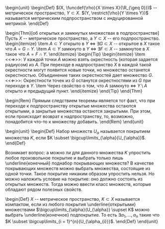 \begin{unit}
\begin{Def}
$(X, \funcdef{\rho}{X \times X}{\R_{\geq 0}})$ -- метрическок пространство, $Y \subset X$.
$(Y, \restrict{\rho}{Y \times Y})$ называется метрическим подпространством с индуцированной метрикой.
\end{Def}

\begin{Thm}[об открытых и замкнутых множествах в подпространстве]
Пусть $X$ -- метрическое пространство, а $Y \subset X$ -- его подпространство.
\begin{itemize}
\item $A \subset Y$ открыто в $Y$ $\Leftrightarrow$ $\exists G \subset X$ -- открытое в $X$
такое что $A = G \cap Y$.
\item $A \subset Y$ замкнуто в $Y$ $\Leftrightarrow$ $\exists F \subset X$ -- замкнутое в $X$
такое что $A = F \cap Y$.
\end{itemize}
\begin{Tip}
\begin{itemize}
\item <<$\Rightarrow$>>: У каждой точки $A$ можно взять окрестность (которая задается радиусом) из $A$.
При переходе в надпространство $X$ в каждой такой окрестности могут появится новые точки, но множество останется
окрестностью. Объединение таких окрестностей дает множество $G$.
<<$\Leftarrow$>>: Окрестности точек из $G$ останутся окрестностями из $G$ при переходе в $Y$.
\item Через свойство о том, что $A$ замкнуто $\Leftrightarrow$ $Y \setminus A$ открыто и предыдущий пункт.
\end{itemize}
\end{Tip}
\end{Thm}

\begin{Rem}
Прямым следствием теоремы является тот факт, что при переходе к подпространству открытые множества остаются
открытыми, а закрытые множества остаются закрытыми. При этом, если происходит возврат к надпространству, то,
возможно, понадобится что-то к множеству добавить.
\end{Rem}
\end{unit}

\begin{unit}
\begin{Def}
Набор множеств $U_{\alpha}$ называется покрытием множества $K$, если $K \subset \bigcup\limits_{\alpha}{U_{\alpha}}$.
\end{Def}

Возникает вопрос: а можно ли для данного множества $K$ упростить любое произвольное покрытие и выбрать только лишь
\underline{конечный} поднабор покрывающих множеств? В качестве покрывающих множеств можно выбрать множества, состоящие из
одной точки. Такое покрытие никаким образом упростить нельзя. Но можно наложить условие на покрытие: оно должно
состоять из открытых множеств. Тогда можно ввести класс множеств, которые обладают рядом полезных свойств.

\begin{Def}
$X$ -- метрическое пространство, $K \subset X$ называется компактом, если из любого покрытия \underline{открытыми}
множествами $\bigcup\limits_{\alpha}{U_{\alpha}} \supset K$ можно выбрать \underline{конечное} подпокрытие. То
есть $\exists \alpha_{1}, \dots, \alpha_{n}$ такие что $K \subset \bigcup\limits_{i = 1}^{n}{U_{\alpha_{i}}}$.
\end{Def} 
\end{unit}

